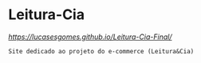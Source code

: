 # Leitura-Cia
*https://lucasesgomes.github.io/Leitura-Cia-Final/*

`Site dedicado ao projeto do e-commerce (Leitura&Cia)` 


